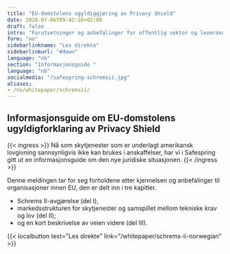 ```yaml
---
title: "EU-domstolens ugyldiggjøring av Privacy Shield"
date: 2020-07-06T09:42:10+02:00
draft: false
intro: "Forutsetninger og anbefalinger for offentlig sektor og leverandører til offentlig sektor."
form: "no"
sidebarlinkname: "Les direkte"
sidebarlinkurl: "#down"
language: "nb"
section: "Informasjonsguide "
language: "nb"
socialmedia: "/safespring-schremsii.jpg"
aliases:
- /no/whitepaper/schremsii/
---
```


## Informasjonsguide om EU-domstolens ugyldigforklaring av Privacy Shield

{{< ingress >}}
Nå som skytjenester som er underlagt amerikansk lovgivning sannsynligvis ikke kan brukes i anskaffelser, har vi i Safespring gitt ut en informasjonsguide om den nye juridiske situasjonen.
{{< /ingress >}}

Denne meldingen tar for seg forholdene etter kjennelsen og anbefalinger til organisasjoner innen EU, den er delt inn i tre kapitler. <span id="down"></span>

- Schrems II-avgjørelse (del I),
- markedsstrukturen for skytjenester og samspillet mellom tekniske krav og lov (del II);
- og en kort beskrivelse av veien videre (del III).

{{< localbutton text="Les direkte" link="/whitepaper/schrems-ii-norwegian" >}}
